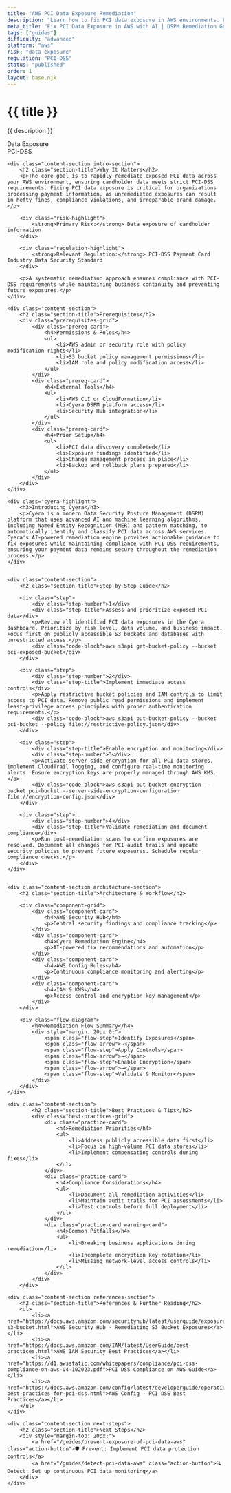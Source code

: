 ```yaml
---
title: "AWS PCI Data Exposure Remediation"
description: "Learn how to fix PCI data exposure in AWS environments. Follow step-by-step guidance for PCI-DSS compliance and secure payment data."
meta_title: "Fix PCI Data Exposure in AWS with AI | DSPM Remediation Guide"
tags: ["guides"]
difficulty: "advanced"
platform: "aws"
risk: "data exposure"
regulation: "PCI-DSS"
status: "published"
order: 1
layout: base.njk
---
```


<div class="container">
    <div class="header">
        <h1>{{ title }}</h1>
        <p>{{ description }}</p>
        <div class="badge">Data Exposure</div>
        <div class="badge regulation">PCI-DSS</div>
    </div>

    <div class="content-section intro-section">
        <h2 class="section-title">Why It Matters</h2>
        <p>The core goal is to rapidly remediate exposed PCI data across your AWS environment, ensuring cardholder data meets strict PCI-DSS requirements. Fixing PCI data exposure is critical for organizations processing payment information, as unremediated exposures can result in hefty fines, compliance violations, and irreparable brand damage.</p>
        
        <div class="risk-highlight">
            <strong>Primary Risk:</strong> Data exposure of cardholder information
        </div>
        
        <div class="regulation-highlight">
            <strong>Relevant Regulation:</strong> PCI-DSS Payment Card Industry Data Security Standard
        </div>
        
        <p>A systematic remediation approach ensures compliance with PCI-DSS requirements while maintaining business continuity and preventing future exposures.</p>
    </div>

    <div class="content-section">
        <h2 class="section-title">Prerequisites</h2>
        <div class="prerequisites-grid">
            <div class="prereq-card">
                <h4>Permissions & Roles</h4>
                <ul>
                    <li>AWS admin or security role with policy modification rights</li>
                    <li>S3 bucket policy management permissions</li>
                    <li>IAM role and policy modification access</li>
                </ul>
            </div>
            <div class="prereq-card">
                <h4>External Tools</h4>
                <ul>
                    <li>AWS CLI or CloudFormation</li>
                    <li>Cyera DSPM platform access</li>
                    <li>Security Hub integration</li>
                </ul>
            </div>
            <div class="prereq-card">
                <h4>Prior Setup</h4>
                <ul>
                    <li>PCI data discovery completed</li>
                    <li>Exposure findings identified</li>
                    <li>Change management process in place</li>
                    <li>Backup and rollback plans prepared</li>
                </ul>
            </div>
        </div>
    </div>
	
    <div class="cyera-highlight">
        <h3>Introducing Cyera</h3>
        <p>Cyera is a modern Data Security Posture Management (DSPM) platform that uses advanced AI and machine learning algorithms, including Named Entity Recognition (NER) and pattern matching, to automatically identify and classify PCI data across AWS services. Cyera's AI-powered remediation engine provides actionable guidance to fix exposures while maintaining compliance with PCI-DSS requirements, ensuring your payment data remains secure throughout the remediation process.</p>
    </div>
	

    <div class="content-section">
        <h2 class="section-title">Step-by-Step Guide</h2>
        
        <div class="step">
            <div class="step-number">1</div>
            <div class="step-title">Assess and prioritize exposed PCI data</div>
            <p>Review all identified PCI data exposures in the Cyera dashboard. Prioritize by risk level, data volume, and business impact. Focus first on publicly accessible S3 buckets and databases with unrestricted access.</p>
            <div class="code-block">aws s3api get-bucket-policy --bucket pci-exposed-bucket</div>
        </div>

        <div class="step">
            <div class="step-number">2</div>
            <div class="step-title">Implement immediate access controls</div>
            <p>Apply restrictive bucket policies and IAM controls to limit access to PCI data. Remove public read permissions and implement least-privilege access principles with proper authentication requirements.</p>
            <div class="code-block">aws s3api put-bucket-policy --bucket pci-bucket --policy file://restrictive-policy.json</div>
        </div>

        <div class="step">
            <div class="step-title">Enable encryption and monitoring</div>
            <div class="step-number">3</div>
            <p>Activate server-side encryption for all PCI data stores, implement CloudTrail logging, and configure real-time monitoring alerts. Ensure encryption keys are properly managed through AWS KMS.</p>
            <div class="code-block">aws s3api put-bucket-encryption --bucket pci-bucket --server-side-encryption-configuration file://encryption-config.json</div>
        </div>

        <div class="step">
            <div class="step-number">4</div>
            <div class="step-title">Validate remediation and document compliance</div>
            <p>Run post-remediation scans to confirm exposures are resolved. Document all changes for PCI audit trails and update security policies to prevent future exposures. Schedule regular compliance checks.</p>
        </div>
    </div>


    <div class="content-section architecture-section">
        <h2 class="section-title">Architecture & Workflow</h2>
        
        <div class="component-grid">
            <div class="component-card">
                <h4>AWS Security Hub</h4>
                <p>Central security findings and compliance tracking</p>
            </div>
            <div class="component-card">
                <h4>Cyera Remediation Engine</h4>
                <p>AI-powered fix recommendations and automation</p>
            </div>
            <div class="component-card">
                <h4>AWS Config Rules</h4>
                <p>Continuous compliance monitoring and alerting</p>
            </div>
            <div class="component-card">
                <h4>IAM & KMS</h4>
                <p>Access control and encryption key management</p>
            </div>
        </div>

        <div class="flow-diagram">
            <h4>Remediation Flow Summary</h4>
            <div style="margin: 20px 0;">
                <span class="flow-step">Identify Exposures</span>
                <span class="flow-arrow">→</span>
                <span class="flow-step">Apply Controls</span>
                <span class="flow-arrow">→</span>
                <span class="flow-step">Enable Encryption</span>
                <span class="flow-arrow">→</span>
                <span class="flow-step">Validate & Monitor</span>
            </div>
        </div>
    </div>

	<div class="content-section">
	        <h2 class="section-title">Best Practices & Tips</h2>
	        <div class="best-practices-grid">
	            <div class="practice-card">
	                <h4>Remediation Priorities</h4>
	                <ul>
	                    <li>Address publicly accessible data first</li>
	                    <li>Focus on high-volume PCI data stores</li>
	                    <li>Implement compensating controls during fixes</li>
	                </ul>
	            </div>
	            <div class="practice-card">
	                <h4>Compliance Considerations</h4>
	                <ul>
	                    <li>Document all remediation activities</li>
	                    <li>Maintain audit trails for PCI assessments</li>
	                    <li>Test controls before full deployment</li>
	                </ul>
	            </div>
	            <div class="practice-card warning-card">
	                <h4>Common Pitfalls</h4>
	                <ul>
	                    <li>Breaking business applications during remediation</li>
	                    <li>Incomplete encryption key rotation</li>
	                    <li>Missing network-level access controls</li>
	                </ul>
	            </div>
	        </div>
	    </div>

    <div class="content-section references-section">
        <h2 class="section-title">References & Further Reading</h2>
        <ul>
            <li><a href="https://docs.aws.amazon.com/securityhub/latest/userguide/exposure-s3-bucket.html">AWS Security Hub - Remediating S3 Bucket Exposures</a></li>
            <li><a href="https://docs.aws.amazon.com/IAM/latest/UserGuide/best-practices.html">AWS IAM Security Best Practices</a></li>
            <li><a href="https://d1.awsstatic.com/whitepapers/compliance/pci-dss-compliance-on-aws-v4-102023.pdf">PCI DSS Compliance on AWS Guide</a></li>
            <li><a href="https://docs.aws.amazon.com/config/latest/developerguide/operational-best-practices-for-pci-dss.html">AWS Config - PCI DSS Best Practices</a></li>
        </ul>
    </div>

    <div class="content-section next-steps">
        <h2 class="section-title">Next Steps</h2>
        <div style="margin-top: 20px;">
            <a href="/guides/prevent-exposure-of-pci-data-aws" class="action-button">🛡️ Prevent: Implement PCI data protection controls</a>
            <a href="/guides/detect-pci-data-aws" class="action-button">🔍 Detect: Set up continuous PCI data monitoring</a>
        </div>
    </div>
</div>